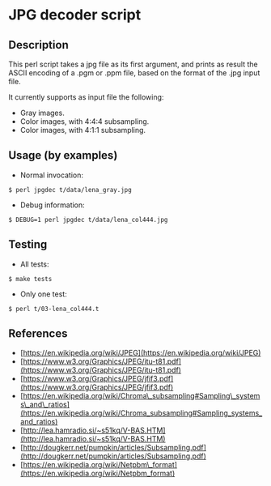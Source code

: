 # JPG decoder script

## Description

This perl script takes a jpg file as its first argument, and prints as result the ASCII encoding of a .pgm or .ppm file, based on the format of the .jpg input file.

It currently supports as input file the following:
* Gray images.
* Color images, with 4:4:4 subsampling.
* Color images, with 4:1:1 subsampling.


## Usage (by examples)

* Normal invocation:

```
$ perl jpgdec t/data/lena_gray.jpg
```

* Debug information:

```
$ DEBUG=1 perl jpgdec t/data/lena_col444.jpg
```


## Testing

* All tests:

```
$ make tests
```

* Only one test:

```
$ perl t/03-lena_col444.t
```


## References

* [https://en.wikipedia.org/wiki/JPEG](https://en.wikipedia.org/wiki/JPEG)
* [https://www.w3.org/Graphics/JPEG/itu-t81.pdf](https://www.w3.org/Graphics/JPEG/itu-t81.pdf)
* [https://www.w3.org/Graphics/JPEG/jfif3.pdf](https://www.w3.org/Graphics/JPEG/jfif3.pdf)
* [https://en.wikipedia.org/wiki/Chroma\_subsampling#Sampling\_systems\_and\_ratios](https://en.wikipedia.org/wiki/Chroma_subsampling#Sampling_systems_and_ratios)
* [http://lea.hamradio.si/~s51kq/V-BAS.HTM](http://lea.hamradio.si/~s51kq/V-BAS.HTM)
* [http://dougkerr.net/pumpkin/articles/Subsampling.pdf](http://dougkerr.net/pumpkin/articles/Subsampling.pdf)
* [https://en.wikipedia.org/wiki/Netpbm\_format](https://en.wikipedia.org/wiki/Netpbm_format)
